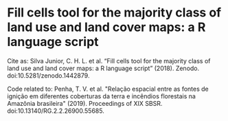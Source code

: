 # Fill cells tool for the majority class of land use and land cover maps: a R language script

Cite as: Silva Junior, C. H. L. et al. “Fill cells tool for the majority class of land use and land cover maps: a R language script” (2018). Zenodo. doi:10.5281/zenodo.1442879.

Code related to: Penha, T. V. et al. "Relação espacial entre as fontes de ignição em diferentes coberturas da terra e incêndios florestais na Amazônia brasileira" (2019). Proceedings of XIX SBSR. doi:10.13140/RG.2.2.26900.55685.
